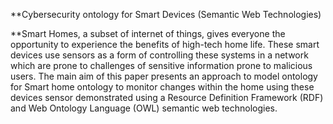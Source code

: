 **Cybersecurity ontology for Smart Devices (Semantic Web Technologies)

**Smart Homes, a subset of internet of things, gives everyone the opportunity to experience the benefits of high-tech home life. These smart devices use sensors as a form of controlling these systems in a network which are prone to challenges of sensitive information prone to malicious users. The main aim of this paper presents an approach to model ontology for Smart home ontology to monitor changes within the home using these devices sensor demonstrated using a Resource Definition Framework (RDF) and Web Ontology Language (OWL) semantic web technologies.
